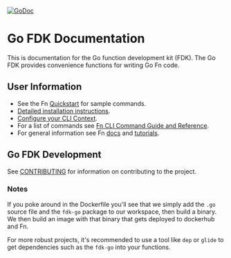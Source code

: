 [![GoDoc](https://godoc.org/github.com/fnproject/fdk-go?status.svg)](https://godoc.org/github.com/fnproject/fdk-go)

# Go FDK Documentation
This is documentation for the Go function development kit (FDK). The Go FDK  provides convenience functions for writing Go Fn code.

## User Information
* See the Fn [Quickstart](https://github.com/fnproject/fn/blob/master/README.md) for sample commands.
* [Detailed installation instructions](http://fnproject.io/tutorials/install/).
* [Configure your CLI Context](http://fnproject.io/tutorials/install/#ConfigureyourContext).
* For a list of commands see [Fn CLI Command Guide and Reference](https://github.com/fnproject/docs/blob/master/cli/README.md).
* For general information see Fn [docs](https://github.com/fnproject/docs) and [tutorials](https://fnproject.io/tutorials/).

## Go FDK Development
See [CONTRIBUTING](https://github.com/fnproject/fn/blob/master/CONTRIBUTING.md) for information on contributing to the project.

### Notes
If you poke around in the Dockerfile you'll see that we simply add the `.go` source file and the `fdk-go` package to our workspace, then build a binary.  We then build an image with that binary that gets deployed to dockerhub and Fn.

For more robust projects, it's recommended to use a tool like `dep` or `glide` to get dependencies such as the `fdk-go` into your functions.


